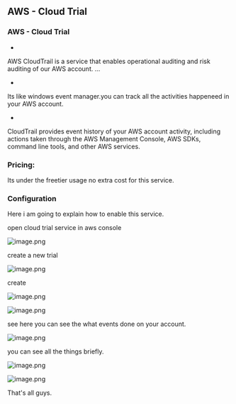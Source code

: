 ## AWS - Cloud Trial

### AWS - Cloud Trial 
- 
AWS CloudTrail is a service that enables  operational auditing and risk auditing of our AWS account. ... 


- 
Its like windows event manager.you can track all the activities happeneed in your AWS account.


- 
CloudTrail provides event history of your AWS account activity, including actions taken through the AWS Management Console, AWS SDKs, command line tools, and other AWS services.

### Pricing:

Its under the freetier usage no extra cost for this service.

### Configuration

Here i am going to explain how to enable this service.

open cloud trial service in aws console


![image.png](https://cdn.hashnode.com/res/hashnode/image/upload/v1627921764927/emKwzJLBF.png)


create a new trial


![image.png](https://cdn.hashnode.com/res/hashnode/image/upload/v1627921807820/2f9STEKbZ.png)

create

![image.png](https://cdn.hashnode.com/res/hashnode/image/upload/v1627921844501/zX9DeihED.png)



![image.png](https://cdn.hashnode.com/res/hashnode/image/upload/v1627921922171/lMQbPqPQ3.png)

see here you can see the what events done on your account.



![image.png](https://cdn.hashnode.com/res/hashnode/image/upload/v1627921967712/m07oJvBu6.png)


you can see all the things briefly.

![image.png](https://cdn.hashnode.com/res/hashnode/image/upload/v1627921991912/F1C0aB3TC.png)



![image.png](https://cdn.hashnode.com/res/hashnode/image/upload/v1627922011390/Q1Vmhneve.png)


That's all guys.


